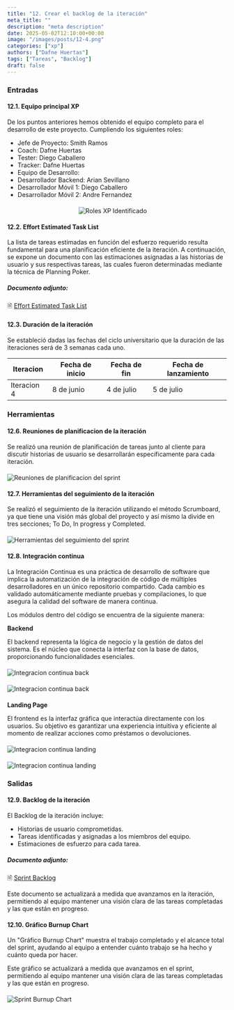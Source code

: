 ```yaml
---
title: "12. Crear el backlog de la iteración"
meta_title: ""
description: "meta description"
date: 2025-05-02T12:10:00+00:00
image: "/images/posts/12-4.png"
categories: ["xp"]
authors: ["Dafne Huertas"]
tags: ["Tareas", "Backlog"]
draft: false
---
```

### Entradas

#### 12.1. Equipo principal XP

De los puntos anteriores hemos obtenido el equipo completo para el desarrollo de este proyecto. Cumpliendo los siguientes roles:

- Jefe de Proyecto: Smith Ramos
- Coach: Dafne Huertas
- Tester: Diego Caballero
- Tracker: Dafne Huertas
- Equipo de Desarrollo:
- Desarrollador Backend: Arian Sevillano
- Desarrollador Móvil 1: Diego Caballero
- Desarrollador Móvil 2: Andre Fernandez

<img src="/images/xp/consolidado_roles.png" 
     alt="Roles XP Identificado" 
     style="display: block; margin: 20px auto; max-width: 35%;" />

#### 12.2. Effort Estimated Task List
La lista de tareas estimadas en función del esfuerzo requerido resulta fundamental para una planificación eficiente de la iteración. A continuación, se expone un documento con las estimaciones asignadas a las historias de usuario y sus respectivas tareas, las cuales fueron determinadas mediante la técnica de Planning Poker.

##### **Documento adjunto:**
 🗎 [Effort Estimated Task List](https://drive.google.com/file/d/1HrMbmWmONkJlYgDPRCeay7tZm0Zqugzj/view?usp=sharing)

#### 12.3. Duración de la iteración
Se estableció dadas las fechas del ciclo universitario que la duración de las iteraciones será de 3 semanas cada uno.

| Iteracion     | Fecha de inicio | Fecha de fin | Fecha de lanzamiento |
|------------|------------------|---------------|------------------------|
| Iteracion 4   | 8 de junio     | 4 de julio  | 5 de julio            |

### Herramientas

#### 12.6. Reuniones de planificacion de la iteración
Se realizó una reunión de planificación de tareas junto al cliente para discutir historias de usuario se desarrollarán específicamente para cada iteración.

<img src="/images/sprint_2/reunion_scrum_team.png" 
     alt="Reuniones de planificacion del sprint" 
     style="display: block; margin: 20px auto; max-width: 100%;" />

#### 12.7. Herramientas del seguimiento de la iteración
Se realizó el seguimiento de la iteración utilizando el método Scrumboard, ya que tiene una visión más global del proyecto y así mismo la divide en tres secciones; To Do, In progress y Completed.

<img src="/images/xp/scrumboard_xp.png" 
     alt="Herramientas del seguimiento del sprint" 
     style="display: block; margin: 20px auto; max-width: 100%;" />

#### 12.8. Integración continua
La Integración Continua es una práctica de desarrollo de software que implica la automatización de la integración de código de múltiples desarrolladores en un único repositorio compartido. Cada cambio es validado automáticamente mediante pruebas y compilaciones, lo que asegura la calidad del software de manera continua.

Los módulos dentro del código se encuentra de la siguiente manera:

**Backend**

El backend representa la lógica de negocio y la gestión de datos del sistema. Es el núcleo que conecta la interfaz con la base de datos, proporcionando funcionalidades esenciales.

<img src="/images/xp/integracion1.jpg" 
     alt="Integracion continua back" 
     style="display: block; margin: 20px auto; max-width: 100%;" />

<img src="/images/xp/integracion2.jpg" 
     alt="Integracion continua back" 
     style="display: block; margin: 20px auto; max-width: 100%;" />

**Landing Page**

El frontend es la interfaz gráfica que interactúa directamente con los usuarios. Su objetivo es garantizar una experiencia intuitiva y eficiente al momento de realizar acciones como préstamos o devoluciones.

<img src="/images/xp/integracion3.jpg" 
     alt="Integracion continua landing" 
     style="display: block; margin: 20px auto; max-width: 100%;" />

<img src="/images/xp/integracion4.jpg" 
     alt="Integracion continua landing" 
     style="display: block; margin: 20px auto; max-width: 100%;" />

### Salidas

#### 12.9. Backlog de la iteración
El Backlog de la iteración incluye:
- Historias de usuario comprometidas.
- Tareas identificadas y asignadas a los miembros del equipo.
- Estimaciones de esfuerzo para cada tarea.

##### **Documento adjunto:**
 🗎 [Sprint Backlog](https://docs.google.com/spreadsheets/d/1nYnzbE_RGJRdWk0OzwQJm9pGUs4zZNcP/edit?usp=sharing&ouid=105357714069578698229&rtpof=true&sd=true)

Este documento se actualizará a medida que avanzamos en la iteración, permitiendo al equipo mantener una visión clara de las tareas completadas y las que están en progreso.
 
 #### 12.10. Gráfico Burnup Chart
Un "Gráfico Burnup Chart" muestra el trabajo completado y el alcance total del sprint, ayudando al equipo a entender cuánto trabajo se ha hecho y cuánto queda por hacer.

Este gráfico se actualizará a medida que avanzamos en el sprint, permitiendo al equipo mantener una visión clara de las tareas completadas y las que están en progreso.

<img src="/images/xp/burnupchart_xp.png" 
     alt="Sprint Burnup Chart" 
     style="display: block; margin: 20px auto; max-width: 100%;" />
